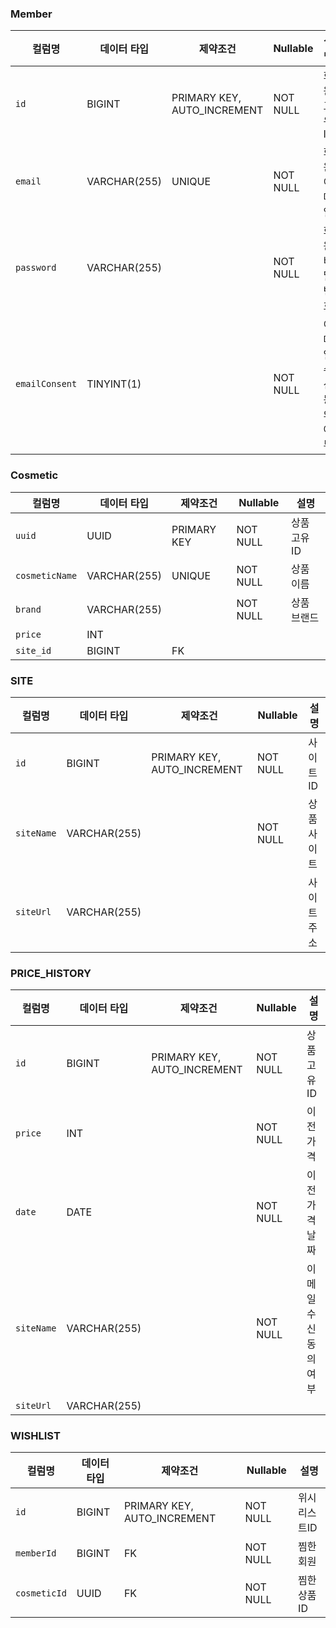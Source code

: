 ### Member

| 컬럼명            | 데이터 타입       | 제약조건                        | Nullable | 설명          |
|----------------|--------------|-----------------------------|----------|-------------|
| `id`           | BIGINT       | PRIMARY KEY, AUTO_INCREMENT | NOT NULL | 회원 고유 ID    |
| `email`        | VARCHAR(255) | UNIQUE                      | NOT NULL | 회원 이메일      |
| `password`     | VARCHAR(255) |                             | NOT NULL | 회원 비밀번호     |
| `emailConsent` | TINYINT(1)   |                             | NOT NULL | 이메일 수신 동의여부 |

### Cosmetic

| 컬럼명            | 데이터 타입       | 제약조건        | Nullable | 설명       |
|----------------|--------------|-------------|----------|----------|
| `uuid`         | UUID         | PRIMARY KEY | NOT NULL | 상품 고유 ID |
| `cosmeticName` | VARCHAR(255) | UNIQUE      | NOT NULL | 상품 이름    |
| `brand`        | VARCHAR(255) |             | NOT NULL | 상품 브랜드   |
| `price`        | INT          |             |          |          |
| `site_id`      | BIGINT       | FK          |          |          |

### SITE

| 컬럼명        | 데이터 타입       | 제약조건                        | Nullable | 설명     |
|------------|--------------|-----------------------------|----------|--------|
| `id`       | BIGINT       | PRIMARY KEY, AUTO_INCREMENT | NOT NULL | 사이트 ID |
| `siteName` | VARCHAR(255) |                             | NOT NULL | 상품 사이트 |
| `siteUrl`  | VARCHAR(255) |                             |          | 사이트 주소 |

### PRICE_HISTORY

| 컬럼명        | 데이터 타입       | 제약조건                        | Nullable | 설명          |
|------------|--------------|-----------------------------|----------|-------------|
| `id`       | BIGINT       | PRIMARY KEY, AUTO_INCREMENT | NOT NULL | 상품 고유 ID    |
| `price`    | INT          |                             | NOT NULL | 이전 가격       |
| `date`     | DATE         |                             | NOT NULL | 이전 가격 날짜    |
| `siteName` | VARCHAR(255) |                             | NOT NULL | 이메일 수신 동의여부 |
| `siteUrl`  | VARCHAR(255) |                             |          |             |

### WISHLIST

| 컬럼명          | 데이터 타입 | 제약조건                        | Nullable | 설명       |
|--------------|--------|-----------------------------|----------|----------|
| `id`         | BIGINT | PRIMARY KEY, AUTO_INCREMENT | NOT NULL | 위시리스트ID  |
| `memberId`   | BIGINT | FK                          | NOT NULL | 찜한 회원    |
| `cosmeticId` | UUID   | FK                          | NOT NULL | 찜한 상품 ID |
